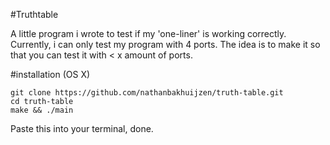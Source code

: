 #Truthtable

A little program i wrote to test if my 'one-liner' is working correctly.
Currently, i can only test my program with 4 ports. The idea is to make it so
that you can test it with < x amount of ports.

#installation (OS X)
```
git clone https://github.com/nathanbakhuijzen/truth-table.git
cd truth-table
make && ./main
```

Paste this into your terminal, done.
